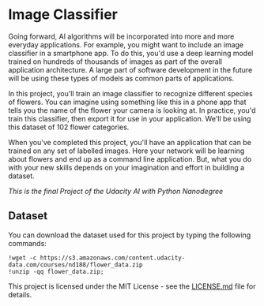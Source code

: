 # Image Classifier 

  Going forward, AI algorithms will be incorporated into more and more everyday applications. For example, you might want to include an image classifier in a smartphone app. To do this, you'd use a deep learning model trained on hundreds of thousands of images as part of the overall application architecture. A large part of software development in the future will be using these types of models as common parts of applications.
  
  In this project, you'll train an image classifier to recognize different species of flowers. You can imagine using something like this in a phone app that tells you the name of the flower your camera is looking at. In practice, you'd train this classifier, then export it for use in your application. We'll be using this dataset of 102 flower categories.
  
  When you've completed this project, you'll have an application that can be trained on any set of labelled images. Here your network will be learning about flowers and end up as a command line application. But, what you do with your new skills depends on your imagination and effort in building a dataset.
  
  *This is the final Project of the Udacity AI with Python Nanodegree*


## Dataset
You can download the dataset used for this project by typing the following commands:
```
!wget -c https://s3.amazonaws.com/content.udacity-data.com/courses/nd188/flower_data.zip
!unzip -qq flower_data.zip;
```


This project is licensed under the MIT License - see the [LICENSE.md](https://github.com/Akshat-Jain/Image-Classifier/blob/master/LICENSE) file for details.
